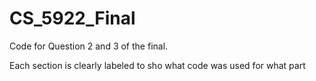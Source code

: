 # CS_5922_Final
Code for Question 2 and 3 of the final. 

Each section is clearly labeled to sho what code was used for what part
